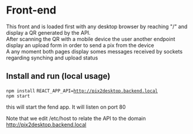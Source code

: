 # Front-end
<p>This front and is loaded first with any desktop browser by reaching "/" and display a QR generated by the API.<br>
After scanning the QR with a mobile device the user another endpoint display an upload form in order to send a pix from the device<br>
A any moment both pages display somes messages received by sockets regarding synching and upload status </p>

## Install and run (local usage)
<code>npm install</code>
<code>REACT_APP_API=http://pix2desktop.backend.local npm start</code>

this will start the fend app. It will listen on port 80

Note that we edit /etc/host to relate the API to the domain http://pix2desktop.backend.local